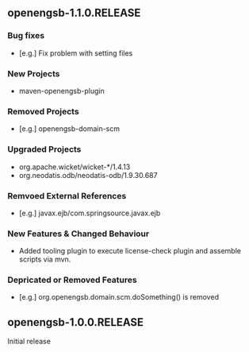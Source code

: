openengsb-1.1.0.RELEASE
-----------------------

### Bug fixes
  * [e.g.] Fix problem with setting files

### New Projects
  * maven-openengsb-plugin

### Removed Projects
  * [e.g.] openengsb-domain-scm

### Upgraded Projects
 * org.apache.wicket/wicket-*/1.4.13
 * org.neodatis.odb/neodatis-odb/1.9.30.687

### Remvoed External References
  * [e.g.] javax.ejb/com.springsource.javax.ejb

### New Features & Changed Behaviour
  * Added tooling plugin to execute license-check plugin and assemble scripts via mvn.

### Depricated or Removed Features
  * [e.g.] org.openengsb.domain.scm.doSomething() is removed

openengsb-1.0.0.RELEASE
-----------------------

Initial release

